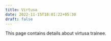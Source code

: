 ```yaml
---
title: Virtusa
date: 2022-11-15T18:01:22+05:30
draft: false
---
```


This page contains details about virtusa trainee.

